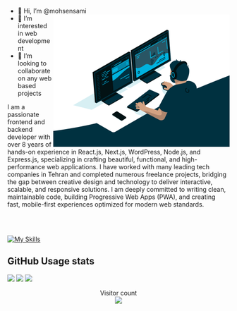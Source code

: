 - 👋 Hi, I’m @mohsensami<img align="right" alt="code" src="https://raw.githubusercontent.com/mohsensami/mohsensami/main/images/github/code.gif" width="400" />
- 👀 I’m interested in web development
- 🌱 I’m looking to collaborate on any web based projects
<!-- -   💞️ I’m currently learning next.js and Express.js. -->

<div align="center">

<p align="left">I am a passionate frontend and backend developer with over 8 years of hands-on experience in React.js, Next.js, WordPress, Node.js, and Express.js, specializing in crafting beautiful, functional, and high-performance web applications. I have worked with many leading tech companies in Tehran and completed numerous freelance projects, bridging the gap between creative design and technology to deliver interactive, scalable, and responsive solutions. I am deeply committed to writing clean, maintainable code, building Progressive Web Apps (PWA), and creating fast, mobile-first experiences optimized for modern web standards.</p>
</div>

<br>
<br>

[![My Skills](https://skillicons.dev/icons?i=html,css,javascript,ts,react,next,jquery,php,wordpress,python,django,tailwind,mui,bootstrap,docker,git,nginx,mysql,postgres,redis,figma&theme=light)](http://msami.netlify.app)

<!-- <div align="center">
  <a href="https://github.com/mohsensami">
    <img height="180em" src="https://github-readme-stats.vercel.app/api?username=mohsensami&show_icons=true&theme=dracula&include_all_commits=true&count_private=true"/>
  </a>
  <a href="https://github.com/mohsensami">
    <img height="180em" src="https://github-readme-stats.vercel.app/api/top-langs/?username=mohsensami&layout=compact&langs_count=7&theme=dracula"/>
  </a>
</div> -->

<!-- <div>

![Snake animation](https://raw.githubusercontent.com/mohsensami/mohsensami/main/images/github/snake1.svg)

</div> -->

<!-- ![visitors](https://visitor-badge.glitch.me/badge?page_id=mohsensami&left_color=green&right_color=red) -->

## GitHub Usage stats

<!-- <p align="center" style="width: 100%" >
  <a href="https://github.com/mohsensami" style="width: 100%" >
    <img src="https://github-readme-streak-stats.herokuapp.com?user=mohsensami&theme=cobalt2&hide_border=true" alt="GitHub Streak" style="width: 70%" />
  </a>
    <a href="https://github.com/mohsensami">
    <img src="https://github-profile-summary-cards.vercel.app/api/cards/profile-details?username=mohsensami&theme=cobalt2" alt="Mohsen's GitHub streak" style="width: 70%" />
  </a>
</p> -->

![](https://raw.githubusercontent.com/abhisheknaiidu/abhisheknaiidu/refs/heads/master/code.gif)
![](https://github-profile-summary-cards.vercel.app/api/cards/profile-details?username=mohsensami&theme=cobalt2)
![](https://github-readme-stats.vercel.app/api/top-langs/?username=mohsensami&theme=prussian&hide_border=false&include_all_commits=true&count_private=false&layout=compact)

<p align="center"> 
  Visitor count<br>
  <img src="https://profile-counter.glitch.me/mohsensami/count.svg" />
</p>
